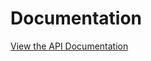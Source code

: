 # Documentation
[View the API Documentation](https://documenter.getpostman.com/view/31108384/2sA3kdBJAT)

